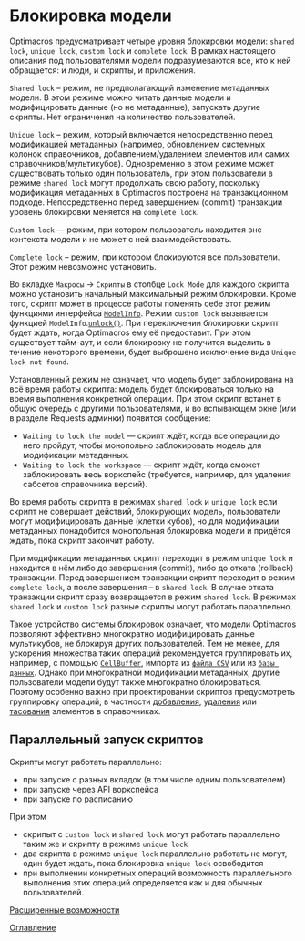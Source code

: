 # Блокировка модели

Optimacros предусматривает четыре уровня блокировки модели: `shared lock`, `unique lock`, `custom lock` и `complete lock`. В рамках настоящего описания под пользователями модели подразумеваются все, кто к ней обращается: и люди, и скрипты, и приложения.

`Shared lock` – режим, не предполагающий изменение метаданных модели. В этом режиме можно читать данные модели и модифицировать данные (но не метаданные), запускать другие скрипты. Нет ограничения на количество пользователей.

`Unique lock` – режим, который включается непосредственно перед модификацией метаданных (например, обновлением системных колонок справочников, добавлением/удалением элементов или самих справочников/мультикубов). Одновременно в этом режиме может существовать только один пользователь, при этом пользователи в режиме `shared lock` могут продолжать свою работу, поскольку модификация метаданных в Optimacros построена на транзакционном подходе. Непосредственно перед завершением (commit) транзакции уровень блокировки меняется на `complete lock`.

`Custom lock` — режим, при котором пользователь находится вне контекста модели и не может с ней взаимодействовать.

`Complete lock` – режим, при котором блокируются все пользователи. Этот режим невозможно установить.

Во вкладке `Макросы` -> `Скрипты` в столбце `Lock Mode` для каждого скрипта можно установить начальный максимальный режим блокировки. Кроме того, скрипт может  в процессе работы поменять себе этот режим функциями интерфейса [`ModelInfo`](../API/common.md#model-info). Режим `custom lock` вызывается функцией `ModelInfo`.[`unlock()`](../API/common.md#model-info.unlock). При переключении блокировки скрипт будет ждать, когда Optimacros ему её предоставит. При этом существует тайм-аут, и если блокировку не получится выделить в течение некоторого времени, будет выброшено исключение вида `Unique lock not found`. 

Установленный режим не означает, что модель будет заблокирована на всё время работы скрипта: модель будет блокироваться только на время выполнения конкретной операции. При этом скрипт встанет в общую очередь с другими пользователями, и во вспывающем окне (или в разделе Requests админки) появится сообщение:

* `Waiting to lock the model` — скрипт ждёт, когда все операции до него пройдут, чтобы монопольно заблокировать модель для модификации метаданных.
* `Waiting to lock the workspace` — скрипт ждёт, когда сможет заблокировать весь воркспейс (требуется, например, для удаления сабсетов справочника версий).

Во время работы скрипта в режимах `shared lock` и `unique lock` если скрипт не совершает действий, блокирующих модель, пользователи могут модифицировать данные (клетки кубов), но для модификации метаданных понадобится монопольная блокировка модели и придётся ждать, пока скрипт закончит работу.

При модификации метаданных скрипт переходит в режим `unique lock` и находится в нём либо до завершения (commit), либо до отката (rollback) транзакции. Перед завершением транзакции скрипт переходит в режим `complete lock`, а после завершения – в `shared lock`. В случае отката транзакции скрипт сразу возвращается в режим `shared lock`. В режимах `shared lock` и `custom lock` разные скрипты могут работать параллельно. 

Такое устройство системы блокировок означает, что модели Optimacros позволяют эффективно многократно модифицировать данные мультикубов, не блокируя других пользователей. Тем не менее, для ускорения множества таких операций рекомендуется группировать их, например, с помощью [`CellBuffer`](../API/common.md#cell-buffer), импорта из [`файла CSV`](../API/exportImport.md#import) или из [`базы данных`](../API/relationalDB.md#db-import). Однако при многократной модификации метаданных, другие пользователи модели будут также многократно блокироваться. Поэтому особенно важно при проектировании скриптов предусмотреть группировку операций, в частности [добавления](../API/elementsManipulator.md#elements-creator), [удаления](../API/elementsManipulator.md#elements-deleter) или [тасования](../API/elementsManipulator.md#elements-reorder) элементов в справочниках.

## Параллельный запуск скриптов

Скрипты могут работать параллельно:

* при запуске с разных вкладок (в том числе одним пользователем)
* при запуске через API воркспейса
* при запуске по расписанию

При этом 

* скрипыт с `custom lock` и `shared lock` могут работать параллельно таким же и скрипту в режиме `unique lock`
* два скрипта в режиме `unique lock` параллельно работать не могут, один будет ждать, пока блокировка `unique lock` освободится
* при выполнении конкретных операций возможность параллельного выполнения этих операций определяется как и для обычных пользователей.

[Расширенные возможности](advancedFeatues.md)

[Оглавление](../README.md)
